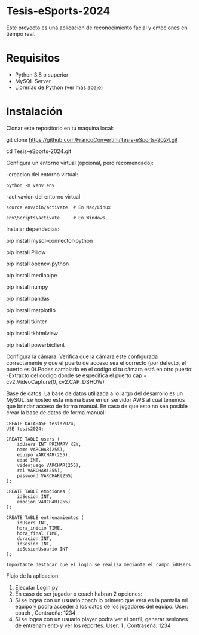 # Tesis-eSports-2024

Este proyecto es una aplicacion de reconocimiento facial y emociones en tiempo real.

# Requisitos

- Python 3.8 o superior
- MySQL Server
- Librerías de Python (ver más abajo)

# Instalación

Clonar este repositorio en tu máquina local:

git clone https://github.com/FrancoConvertini/Tesis-eSports-2024.git

cd Tesis-eSports-2024.git

Configura un entorno virtual (opcional, pero recomendado):

-creacion del entorno virtual:

    python -m venv env

-activavion del entorno virtual

    source env/bin/activate  # En Mac/Linux

    env\Scripts\activate     # En Windows

Instalar dependecias:

pip install mysql-connector-python

pip install Pillow

pip install opencv-python

pip install mediapipe

pip install numpy

pip install pandas

pip install matplotlib

pip install tkinter

pip install tkhtmlview

pip install powerbiclient

Configura la cámara: Verifica que la cámara esté configurada correctamente y que el puerto de acceso sea el correcto (por defecto, el puerto es 0).Podes cambiarlo en el código si tu cámara está en otro puerto:
-Extracto del codigo donde se especifica el puerto
    cap = cv2.VideoCapture(0, cv2.CAP_DSHOW)

Base de datos:
    La base de datos utilizada a lo largo del desarrollo es un MySQL, se hosteo esta misma base en un servidor AWS al cual tenemos que brindar acceso de forma manual.
    En caso de que esto no sea posible crear la base de datos de forma manual:

    CREATE DATABASE tesis2024;
    USE tesis2024;

    CREATE TABLE users (
        idUsers INT PRIMARY KEY,
        name VARCHAR(255),
        equipo VARCHAR(255),
        edad INT,
        videojuego VARCHAR(255),
        rol VARCHAR(255),
        password VARCHAR(255)
    );

    CREATE TABLE emociones (
        idSesion INT,
        emocion VARCHAR(255)
    );

    CREATE TABLE entrenamientos (
        idUsers INT,
        hora_inicio TIME,
        hora_final TIME,
        duracion INT,
        idSesion INT,
        idSesionUsuario INT
    );

    Importante destacar que el login se realiza mediante el campo idUsers.

Flujo de la aplicacion:
1) Ejecutar Login.py
2) En caso de ser jugador o coach habran 2 opciones:
3) Si se logea con un usuario coach lo primero que vera es la pantalla mi equipo y podra acceder a los datos de los jugadores del equipo. User: coach , Contraeña: 1234
4) Si se logea con un usuario player podra ver el perfil, generar sesiones de entrenamiento y ver los reportes. User: 1 , Contraseña: 1234

